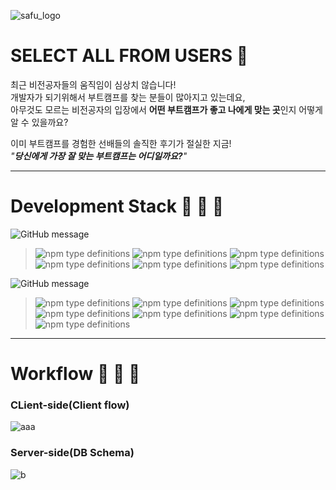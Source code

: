 ![safu_logo](https://user-images.githubusercontent.com/8890754/97898297-05c65900-1d7b-11eb-8e1d-9e8a371fe5b5.png)
# SELECT ALL FROM USERS :memo: 
최근 비전공자들의 움직임이 심상치 않습니다!   
개발자가 되기위해서 부트캠프를 찾는 분들이 많아지고 있는데요,   
아무것도 모르는 비전공자의 입장에서 **어떤 부트캠프가 좋고 나에게 맞는 곳**인지 어떻게 알 수 있을까요?
   
이미 부트캠프를 경험한 선배들의 솔직한 후기가 절실한 지금!   
*"**당신에게 가장 잘 맞는 부트캠프는 어디일까요?**"*
   
   ---
   
# Development Stack :construction_worker: :wrench: :hammer:   
![GitHub message](https://img.shields.io/badge/STACK-FRONT-lightgrey?style=for-the-badge)
>![npm type definitions](https://img.shields.io/badge/Front--end-typescript-yellow?style=flat-square&logo=typescript)
![npm type definitions](https://img.shields.io/badge/Front--end-react-blue?style=flat-square&logo=react)
![npm type definitions](https://img.shields.io/badge/Front--end-react--HOOK-blue?style=flat-square&logo=react)
![npm type definitions](https://img.shields.io/badge/Front--end-react--SELECT-blue?style=flat-square&logo=react)
![npm type definitions](https://img.shields.io/badge/Front--end-react--router-red?style=flat-square&logo=react-router)
![npm type definitions](https://img.shields.io/badge/Back--end-S3-orange?style=flat-square&logo=amazon-aws)
   
![GitHub message](https://img.shields.io/badge/STACK-BACK-lightgrey?style=for-the-badge)
>![npm type definitions](https://img.shields.io/badge/Back--end-node.js-green?style=flat-square&logo=node.js)
![npm type definitions](https://img.shields.io/badge/Back--end-express-9cf?style=flat-square&logo=node.js)
![npm type definitions](https://img.shields.io/badge/Back--end-npm-red?style=flat-square&logo=npm)
![npm type definitions](https://img.shields.io/badge/Back--end-nodemon-lightgreen?style=flat-square&logo=nodemon)
![npm type definitions](https://img.shields.io/badge/Back--end-mySQL-lightgreen?style=flat-square&logo=mysql)
![npm type definitions](https://img.shields.io/badge/Back--end-EC2-orange?style=flat-square&logo=amazon-aws)
![npm type definitions](https://img.shields.io/badge/Back--end-RDS-orange?style=flat-square&logo=amazon-aws)
   
   ---

# Workflow :construction_worker: :wrench: :hammer: 
### CLient-side(Client flow)   
![aaa](https://user-images.githubusercontent.com/8890754/97907141-2b0d9400-1d88-11eb-9a37-7edd70e97313.png)
### Server-side(DB Schema)   
![b](https://user-images.githubusercontent.com/8890754/97908275-d1a66480-1d89-11eb-9e4e-7e66e77b98c8.png)
